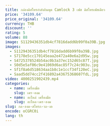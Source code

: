 ```yaml
---
title: กล่องดิสโทรกําลังอินพุต Camlock 3 เฟส ดิสโทรเฟสเดียว
price: '34109.64'
price_original: '34109.64'
currency: THB
discount: ''
rating: 5
volume: 88
image: S1129436351db4cf7816dadd6b99f0a39B.jpg
images:
  - S1129436351db4cf7816dadd6b99f0a39B.jpg
  - S7178e5cc170145eaa2e472a40e6a2d95w.jpg
  - S4725378524b54ac0b3a37ec152d65c87T.jpg
  - S0d5e5af06c9e41069d6ac85f7c24c903u.jpg
  - Sf1f8a6d518634aa1b8c1e1ccf34f120eC.jpg
  - Saad5dd74cc2f416892a43675368607fdL.jpg
video: 4000251902439.mp4
categories:
  - name: เครื่องมือ
    slug: เคร-องม
  - name: อะไหล่ เครื่องมือ
    slug: อะไหล-เคร-องม
slug: กล-องด-สโทรก-าล-งอ
encode: oCGRC0i
lang: th
---
```

  